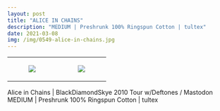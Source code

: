 ```yaml
---
layout: post
title: "ALICE IN CHAINS"
description: "MEDIUM | Preshrunk 100% Ringspun Cotton | tultex"
date: 2021-03-08
img: /img/0549-alice-in-chains.jpg
---
```




<table style="width:100%;"><tr><td style="vertical-align:top;">
      <figure class="tmblr-full" data-orig-height="2048" data-orig-width="1365" data-orig-src="https://concertshirts.netlify.app/shirts/0549/0549-01.jpg"><img src="https://64.media.tumblr.com/d12dfff729bcd3605494d5f458ef2859/9667562324af6ca2-bf/s540x810/31e59bd417f2218014a4a21e0a47b4fc9689f602.jpg" data-orig-height="2048" data-orig-width="1365" data-orig-src="https://concertshirts.netlify.app/shirts/0549/0549-01.jpg"/></figure></td>
    <td style="vertical-align:top;">
      <figure class="tmblr-full" data-orig-height="2048" data-orig-width="1365" data-orig-src="https://concertshirts.netlify.app/shirts/0549/0549-02.jpg"><img src="https://64.media.tumblr.com/ea1603f36a2da1dd846218fa6f61a4ef/9667562324af6ca2-7d/s540x810/99b7379603300a9602b2dc3f3b5dd3688ebc8406.jpg" data-orig-height="2048" data-orig-width="1365" data-orig-src="https://concertshirts.netlify.app/shirts/0549/0549-02.jpg"/></figure></td>
  </tr></table><p>
  Alice in Chains | BlackDiamondSkye 2010 Tour w/Deftones / Mastodon<br/>MEDIUM | Preshrunk 100% Ringspun Cotton | tultex
</p>
